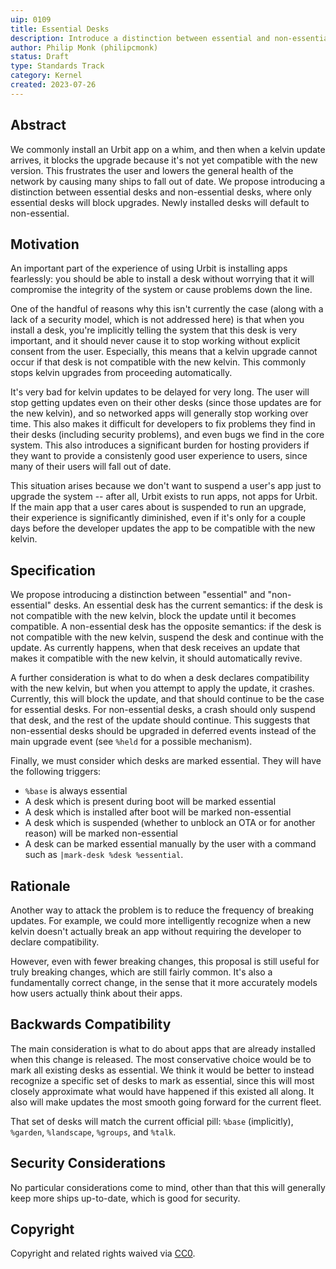 ```yaml
---
uip: 0109
title: Essential Desks
description: Introduce a distinction between essential and non-essential desks, which block and do not block OTAs, respectively.
author: Philip Monk (philipcmonk)
status: Draft
type: Standards Track
category: Kernel
created: 2023-07-26
---
```


## Abstract

We commonly install an Urbit app on a whim, and then when a kelvin
update arrives, it blocks the upgrade because it's not yet compatible
with the new version.  This frustrates the user and lowers the general
health of the network by causing many ships to fall out of date.  We
propose introducing a distinction between essential desks and
non-essential desks, where only essential desks will block upgrades.
Newly installed desks will default to non-essential.

## Motivation

An important part of the experience of using Urbit is installing apps
fearlessly: you should be able to install a desk without worrying that
it will compromise the integrity of the system or cause problems down
the line.

One of the handful of reasons why this isn't currently the case (along
with a lack of a security model, which is not addressed here) is that
when you install a desk, you're implicitly telling the system that this
desk is very important, and it should never cause it to stop working
without explicit consent from the user.  Especially, this means that a
kelvin upgrade cannot occur if that desk is not compatible with the new
kelvin.  This commonly stops kelvin upgrades from proceeding
automatically.

It's very bad for kelvin updates to be delayed for very long.  The user
will stop getting updates even on their other desks (since those updates
are for the new kelvin), and so networked apps will generally stop
working over time.  This also makes it difficult for developers to fix
problems they find in their desks (including security problems), and
even bugs we find in the core system.  This also introduces a
significant burden for hosting providers if they want to provide a
consistenly good user experience to users, since many of their users
will fall out of date.

This situation arises because we don't want to suspend a user's app just
to upgrade the system -- after all, Urbit exists to run apps, not apps
for Urbit.  If the main app that a user cares about is suspended to run
an upgrade, their experience is significantly diminished, even if it's
only for a couple days before the developer updates the app to be
compatible with the new kelvin.

## Specification

We propose introducing a distinction between "essential" and
"non-essential" desks.  An essential desk has the current semantics: if
the desk is not compatible with the new kelvin, block the update until
it becomes compatible.  A non-essential desk has the opposite semantics:
if the desk is not compatible with the new kelvin, suspend the desk and
continue with the update.  As currently happens, when that desk receives
an update that makes it compatible with the new kelvin, it should
automatically revive.

A further consideration is what to do when a desk declares compatibility
with the new kelvin, but when you attempt to apply the update, it
crashes.  Currently, this will block the update, and that should
continue to be the case for essential desks.  For non-essential desks,
a crash should only suspend that desk, and the rest of the update should
continue.  This suggests that non-essential desks should be upgraded in
deferred events instead of the main upgrade event (see `%held` for a
possible mechanism).

Finally, we must consider which desks are marked essential.  They will
have the following triggers:

- `%base` is always essential
- A desk which is present during boot will be marked essential
- A desk which is installed after boot will be marked non-essential
- A desk which is suspended (whether to unblock an OTA or for another
  reason) will be marked non-essential
- A desk can be marked essential manually by the user with a command
  such as `|mark-desk %desk %essential`.

## Rationale

Another way to attack the problem is to reduce the frequency of breaking
updates.  For example, we could more intelligently recognize when a new
kelvin doesn't actually break an app without requiring the developer to
declare compatibility.

However, even with fewer breaking changes, this proposal is still useful
for truly breaking changes, which are still fairly common.  It's also a
fundamentally correct change, in the sense that it more accurately
models how users actually think about their apps.

## Backwards Compatibility

The main consideration is what to do about apps that are already
installed when this change is released.  The most conservative choice
would be to mark all existing desks as essential.  We think it would be
better to instead recognize a specific set of desks to mark as
essential, since this will most closely approximate what would have
happened if this existed all along.  It also will make updates the most
smooth going forward for the current fleet.

That set of desks will match the current official pill: `%base`
(implicitly), `%garden`, `%landscape`, `%groups`, and `%talk`.

## Security Considerations

No particular considerations come to mind, other than that this will
generally keep more ships up-to-date, which is good for security.

## Copyright

Copyright and related rights waived via [CC0](../LICENSE.md).
